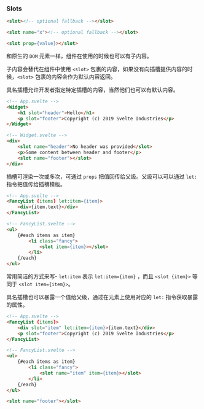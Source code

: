 ### Slots
```html
<slot><!-- optional fallback --></slot>
```
```html
<slot name="x"><!-- optional fallback --></slot>
```
```html
<slot prop={value}></slot>
```
和原生的 `DOM` 元素一样，组件在使用的时候也可以有子内容。

子内容会替代在组件中使用 `<slot>` 包裹的内容，如果没有向插槽提供内容的时候，`<slot>` 包裹的内容会作为默认内容返回。

具名插槽允许开发者指定特定插槽的内容，当然他们也可以有默认内容。

```html
<!-- App.svelte -->
<Widget>
	<h1 slot="header">Hello</h1>
	<p slot="footer">Copyright (c) 2019 Svelte Industries</p>
</Widget>

<!-- Widget.svelte -->
<div>
	<slot name="header">No header was provided</slot>
	<p>Some content between header and footer</p>
	<slot name="footer"></slot>
</div>
```

插槽可渲染一次或多次，可通过 `props` 把值回传给父级。父级可以可以通过 `let:` 指令把值传给插槽模版。

```html
<!-- App.svelte -->
<FancyList {items} let:item={item}>
	<div>{item.text}</div>
</FancyList>

<!-- FancyList.svelte -->
<ul>
	{#each items as item}
		<li class="fancy">
			<slot item={item}></slot>
		</li>
	{/each}
</ul>
```

常用简洁的方式来写- `let:item` 表示 `let:item={item}` ，而且 `<slot {item}>` 等同于 `<slot item={item}>`。

具名插槽也可以暴露一个值给父级，通过在元素上使用对应的 `let:` 指令获取暴露的属性。

```html
<!-- App.svelte -->
<FancyList {items}>
	<div slot="item" let:item={item}>{item.text}</div>
	<p slot="footer">Copyright (c) 2019 Svelte Industries</p>
</FancyList>

<!-- FancyList.svelte -->
<ul>
	{#each items as item}
		<li class="fancy">
			<slot name="item" item={item}></slot>
		</li>
	{/each}
</ul>

<slot name="footer"></slot>
```